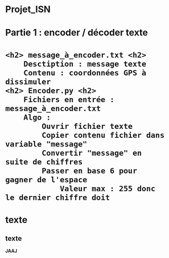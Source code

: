 # Projet_ISN
 
<h1> Partie 1 : encoder / décoder texte <h1>

	<h2> message_à_encoder.txt <h2>
		Desctiption : message texte
		Contenu : coordonnées GPS à dissimuler
	<h2> Encoder.py <h2>
		Fichiers en entrée : message_à_encoder.txt
		Algo :
			Ouvrir fichier texte
			Copier contenu fichier dans variable "message"
			Convertir "message" en suite de chiffres
			Passer en base 6 pour gagner de l'espace
				Valeur max : 255 donc le dernier chiffre doit

texte
==
texte
-
<b> JAAJ <b>
